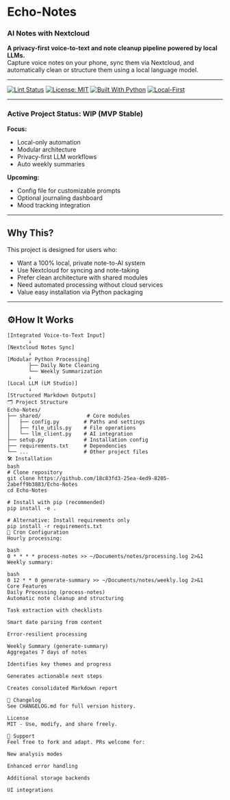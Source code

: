 # Echo-Notes
### AI Notes with Nextcloud

**A privacy-first voice-to-text and note cleanup pipeline powered by local LLMs.**  
Capture voice notes on your phone, sync them via Nextcloud, and automatically clean or structure them using a local language model.

---

[![Lint Status](https://github.com/18c83fd3-25ea-4ed9-8205-2abeff9b3883/Echo-Notes/actions/workflows/lint.yml/badge.svg)](https://github.com/18c83fd3-25ea-4ed9-8205-2abeff9b3883/Echo-Notes/actions)
[![License: MIT](https://img.shields.io/badge/License-MIT-yellow.svg)](https://opensource.org/licenses/MIT)
[![Built With Python](https://img.shields.io/badge/Built%20with-Python-blue)](https://www.python.org/)
[![Local-First](https://img.shields.io/badge/Privacy-Local%20Only-green)](#)

---

### Active Project Status: WIP (MVP Stable)

**Focus:**  
- Local-only automation  
- Modular architecture  
- Privacy-first LLM workflows  
- Auto weekly summaries

**Upcoming:**  
- Config file for customizable prompts  
- Optional journaling dashboard  
- Mood tracking integration

---

## Why This?

This project is designed for users who:
- Want a 100% local, private note-to-AI system
- Use Nextcloud for syncing and note-taking
- Prefer clean architecture with shared modules
- Need automated processing without cloud services
- Value easy installation via Python packaging

---

## ⚙How It Works

```text
[Integrated Voice-to-Text Input]
       ↓
[Nextcloud Notes Sync]
       ↓
[Modular Python Processing]
       ├── Daily Note Cleaning
       └── Weekly Summarization
       ↓
[Local LLM (LM Studio)]
       ↓
[Structured Markdown Outputs]
🗂 Project Structure
Echo-Notes/
├── shared/               # Core modules
│   ├── config.py        # Paths and settings
│   ├── file_utils.py    # File operations
│   └── llm_client.py    # AI integration
├── setup.py             # Installation config
├── requirements.txt     # Dependencies
└── ...                  # Other project files
🛠 Installation
bash
# Clone repository
git clone https://github.com/18c83fd3-25ea-4ed9-8205-2abeff9b3883/Echo-Notes
cd Echo-Notes

# Install with pip (recommended)
pip install -e .

# Alternative: Install requirements only
pip install -r requirements.txt
🔧 Cron Configuration
Hourly processing:

bash
0 * * * * process-notes >> ~/Documents/notes/processing.log 2>&1
Weekly summary:

bash
0 12 * * 0 generate-summary >> ~/Documents/notes/weekly.log 2>&1
Core Features
Daily Processing (process-notes)
Automatic note cleanup and structuring

Task extraction with checklists

Smart date parsing from content

Error-resilient processing

Weekly Summary (generate-summary)
Aggregates 7 days of notes

Identifies key themes and progress

Generates actionable next steps

Creates consolidated Markdown report

📜 Changelog
See CHANGELOG.md for full version history.

License
MIT - Use, modify, and share freely.

🙋 Support
Feel free to fork and adapt. PRs welcome for:

New analysis modes

Enhanced error handling

Additional storage backends

UI integrations